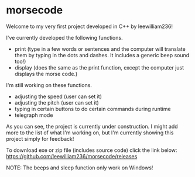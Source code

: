 # morsecode
Welcome to my very first project developed in C++ by leewilliam236!

I've currently developed the following functions.
- print (type in a few words or sentences and the computer will translate them by typing in the dots and dashes. It includes a generic beep sound too!)
- display (does the same as the print function, except the computer just displays the morse code.)

I'm still working on these functions.
- adjusting the speed (user can set it)
- adjusting the pitch (user can set it)
- typing in certain buttons to do certain commands during runtime
- telegraph mode

As you can see, the project is currently under construction. I might add more to the list of what I'm working on, but I'm currently showing this project simply for feedback!

To download exe or zip file (includes source code) click the link below:
https://github.com/leewilliam236/morsecode/releases

NOTE: The beeps and sleep function only work on Windows!
